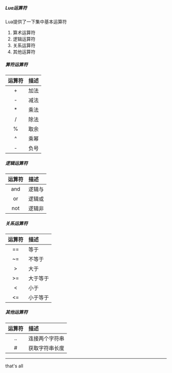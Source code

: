 ##### Lua运算符
Lua提供了一下集中基本运算符
1. 算术运算符
2. 逻辑运算符
3. 关系运算符
4. 其他运算符


##### 算符运算符


| 运算符 | 描述 |
| :---: | :--- |
| +     | 加法 |
| -     | 减法 |
| *     | 乘法 |
| /     | 除法 |
| %     | 取余 |
| ^     | 乘幂 |
| -     | 负号 |


##### 逻辑运算符


| 运算符 | 描述   |
| :---: | :---   |
| and   | 逻辑与 |
| or    | 逻辑或 |
| not   | 逻辑非 |



##### 关系运算符


| 运算符 | 描述     |
| :---: | :--      |
| ==    | 等于     |
| ~=    | 不等于   |
| >     | 大于     |
| >=    | 大于等于 |
| <     | 小于     |
| <=    | 小于等于 |


##### 其他运算符


| 运算符 | 描述          |
| :---: | :--           |
| ..    | 连接两个字符串 |
| #     | 获取字符串长度 |


---
that's all